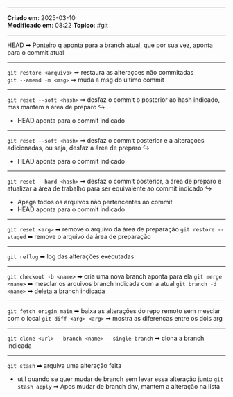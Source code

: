 ***
**Criado em**: 2025-03-10  
**Modificado em**: 08:22
**Topico**: #git
***
HEAD ➡ Ponteiro q aponta para a branch atual, que por sua vez, aponta para o commit atual
***
```git restore <arquivo>```  ➡ restaura as alteraçoes não commitadas<br>
```git --amend -m <msg>```  ➡ muda a msg do ultimo commit   
***
```git reset --soft <hash>```  ➡ desfaz o commit o posterior  ao hash indicado, mas mantem a área de preparo
↪
- HEAD aponta para o commit indicado  
---
```git reset --soft <hash>``` ➡ desfaz o commit posterior e a alteraçoes adicionadas, ou seja, desfaz a área de preparo
↪
- HEAD aponta para o commit indicado
---
```git reset --hard <hash>``` ➡ desfaz o commit posterior, a área de preparo e atualizar a área de trabalho para ser equivalente ao commit indicado
↪
- Apaga todos os arquivos não pertencentes ao commit
- HEAD aponta para o commit indicado
---
```git reset <arg>```  ➡ remove o arquivo da área de preparação
```git restore --staged```  ➡ remove o arquivo da área de preparação
***
```git reflog``` ➡ log das alterações executadas
***
```git checkout -b <name>``` ➡ cria uma nova branch aponta para ela 
```git merge <name>``` ➡ mesclar os arquivos branch indicada com a atual
```git branch -d <name>``` ➡ deleta a branch indicada  
***
```git fetch origin main``` ➡ baixa as alterações do repo remoto sem mesclar com o local
```git diff <arg> <arg>``` ➡ mostra as diferencas entre os dois arg
***
```git clone <url> --branch <name> --single-branch``` ➡ clona a branch indicada
***
```git stash``` ➡ arquiva uma alteração feita
- util quando se quer mudar de branch sem levar essa alteração junto
```git stash apply``` ➡ Apos mudar de branch dnv, mantem a alteração na lista  

